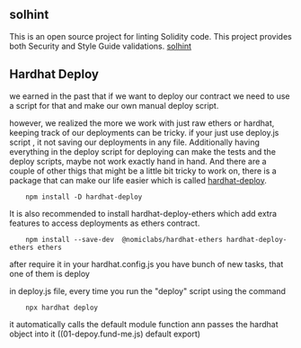 ## solhint

This is an open source project for linting Solidity code. This project provides both Security and Style Guide validations.
[solhint](https://www.npmjs.com/package/solhint)

## Hardhat Deploy

we earned in the past that if we want to deploy our contract we need to use a script for that and make our own manual deploy script.

however, we realized the more we work with just raw ethers or hardhat, keeping track of our deployments can be tricky. if your just use deploy.js script , it not saving our deployments in any file. Additionally having everything in the deploy script for deploying can make the tests and the deploy scripts, maybe not work exactly hand in hand. And there are a couple of other thigs that might be a little bit tricky to work on, there is a package that can make our life easier which is called [hardhat-deploy](https://github.com/wighawag/hardhat-deploy).

```shell
    npm install -D hardhat-deploy
```

It is also recommended to install hardhat-deploy-ethers which add extra features to access deployments as ethers contract.

```shell
    npm install --save-dev  @nomiclabs/hardhat-ethers hardhat-deploy-ethers ethers
```

after require it in your hardhat.config.js you have bunch of new tasks, that one of them is deploy

in deploy.js file, every time you run the "deploy" script using the command
``` shell
    npx hardhat deploy
```
it automatically calls the default module function ann passes the hardhat object into it ((01-depoy.fund-me.js) default export)

